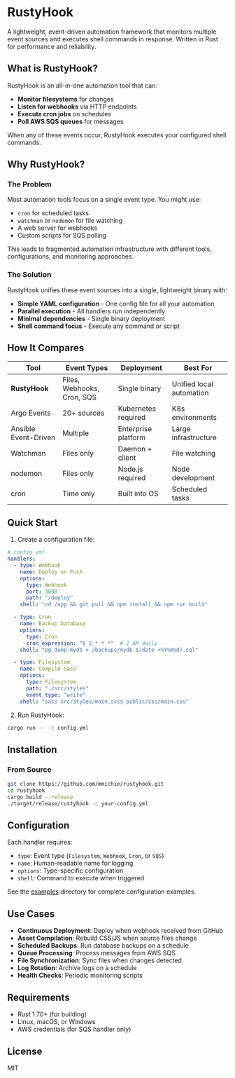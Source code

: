 # RustyHook

A lightweight, event-driven automation framework that monitors multiple event sources and executes shell commands in response. Written in Rust for performance and reliability.

## What is RustyHook?

RustyHook is an all-in-one automation tool that can:
- **Monitor filesystems** for changes
- **Listen for webhooks** via HTTP endpoints  
- **Execute cron jobs** on schedules
- **Poll AWS SQS queues** for messages

When any of these events occur, RustyHook executes your configured shell commands.

## Why RustyHook?

### The Problem
Most automation tools focus on a single event type. You might use:
- `cron` for scheduled tasks
- `watchman` or `nodemon` for file watching
- A web server for webhooks
- Custom scripts for SQS polling

This leads to fragmented automation infrastructure with different tools, configurations, and monitoring approaches.

### The Solution
RustyHook unifies these event sources into a single, lightweight binary with:
- **Simple YAML configuration** - One config file for all your automation
- **Parallel execution** - All handlers run independently
- **Minimal dependencies** - Single binary deployment
- **Shell command focus** - Execute any command or script

## How It Compares

| Tool | Event Types | Deployment | Best For |
|------|------------|------------|----------|
| **RustyHook** | Files, Webhooks, Cron, SQS | Single binary | Unified local automation |
| Argo Events | 20+ sources | Kubernetes required | K8s environments |
| Ansible Event-Driven | Multiple | Enterprise platform | Large infrastructure |
| Watchman | Files only | Daemon + client | File watching |
| nodemon | Files only | Node.js required | Node development |
| cron | Time only | Built into OS | Scheduled tasks |

## Quick Start

1. Create a configuration file:

```yaml
# config.yml
handlers:
  - type: Webhook
    name: Deploy on Push
    options:
      type: Webhook
      port: 3000
      path: "/deploy"
    shell: "cd /app && git pull && npm install && npm run build"

  - type: Cron
    name: Backup Database
    options:
      type: Cron
      cron_expression: "0 2 * * *"  # 2 AM daily
    shell: "pg_dump mydb > /backups/mydb-$(date +%Y%m%d).sql"

  - type: Filesystem
    name: Compile Sass
    options:
      type: Filesystem
      path: "./src/styles"
      event_type: "write"
    shell: "sass src/styles/main.scss public/css/main.css"
```

2. Run RustyHook:

```bash
cargo run -- -c config.yml
```

## Installation

### From Source

```bash
git clone https://github.com/mmichie/rustyhook.git
cd rustyhook
cargo build --release
./target/release/rustyhook -c your-config.yml
```

## Configuration

Each handler requires:
- `type`: Event type (`Filesystem`, `Webhook`, `Cron`, or `SQS`)
- `name`: Human-readable name for logging
- `options`: Type-specific configuration
- `shell`: Command to execute when triggered

See the [examples](./examples) directory for complete configuration examples.

## Use Cases

- **Continuous Deployment**: Deploy when webhook received from GitHub
- **Asset Compilation**: Rebuild CSS/JS when source files change
- **Scheduled Backups**: Run database backups on a schedule
- **Queue Processing**: Process messages from AWS SQS
- **File Synchronization**: Sync files when changes detected
- **Log Rotation**: Archive logs on a schedule
- **Health Checks**: Periodic monitoring scripts

## Requirements

- Rust 1.70+ (for building)
- Linux, macOS, or Windows
- AWS credentials (for SQS handler only)

## License

MIT